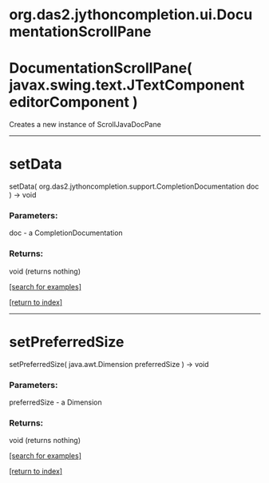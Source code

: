 # org.das2.jythoncompletion.ui.DocumentationScrollPane



# DocumentationScrollPane( javax.swing.text.JTextComponent editorComponent )
Creates a new instance of ScrollJavaDocPane

***
<a name="setData"></a>
# setData
setData( org.das2.jythoncompletion.support.CompletionDocumentation doc ) &rarr; void



### Parameters:
doc - a CompletionDocumentation

### Returns:
void (returns nothing)


<a href="https://github.com/autoplot/dev/search?q=setData&unscoped_q=setData">[search for examples]</a>

<a href="https://github.com/autoplot/documentation/blob/master/javadoc/index-all.md">[return to index]</a>

***
<a name="setPreferredSize"></a>
# setPreferredSize
setPreferredSize( java.awt.Dimension preferredSize ) &rarr; void



### Parameters:
preferredSize - a Dimension

### Returns:
void (returns nothing)


<a href="https://github.com/autoplot/dev/search?q=setPreferredSize&unscoped_q=setPreferredSize">[search for examples]</a>

<a href="https://github.com/autoplot/documentation/blob/master/javadoc/index-all.md">[return to index]</a>

